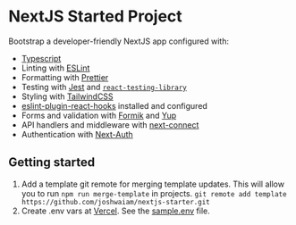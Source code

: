 # NextJS Started Project

Bootstrap a developer-friendly NextJS app configured with:

- [Typescript](https://www.typescriptlang.org/)
- Linting with [ESLint](https://eslint.org/)
- Formatting with [Prettier](https://prettier.io/)
- Testing with [Jest](https://jestjs.io/) and [`react-testing-library`](https://testing-library.com/docs/react-testing-library/intro)
- Styling with [TailwindCSS](https://www.tailwindcss.com)
- [eslint-plugin-react-hooks](https://www.npmjs.com/package/eslint-plugin-react-hooks) installed and configured
- Forms and validation with [Formik](https://formik.org) and [Yup](https://github.com/jquense/yup)
- API handlers and middleware with [next-connect](https://www.npmjs.com/package/next-connect)
- Authentication with [Next-Auth](https://next-auth.js.org/)

## Getting started

1. Add a template git remote for merging template updates. This will allow you to run `npm run merge-template` in projects.
   `git remote add template https://github.com/joshwaiam/nextjs-starter.git`
2. Create .env vars at [Vercel](https://vercel.com). See the [sample.env](./sample.env) file.
